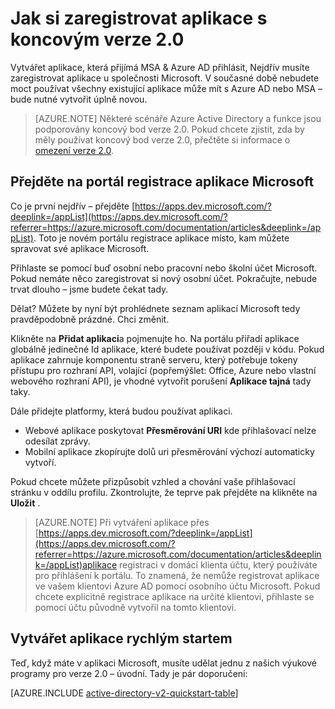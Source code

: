 <properties
    pageTitle="registrace aplikace verze 2.0 | Microsoft Azure"
    description="Jak si zaregistrovat aplikace s Microsoftem pro povolení přihlašovací a přístup ke službám Microsoft pomocí koncový bod verze 2.0"
    services="active-directory"
    documentationCenter=""
    authors="dstrockis"
    manager="mbaldwin"
    editor=""/>

<tags
    ms.service="active-directory"
    ms.workload="identity"
    ms.tgt_pltfrm="na"
    ms.devlang="na"
    ms.topic="article"
    ms.date="09/16/2016"
    ms.author="dastrock"/>

# <a name="how-to-register-an-app-with-the-v20-endpoint"></a>Jak si zaregistrovat aplikace s koncovým verze 2.0

Vytvářet aplikace, která přijímá MSA & Azure AD přihlásit, Nejdřív musíte zaregistrovat aplikace u společnosti Microsoft.  V současné době nebudete moct používat všechny existující aplikace může mít s Azure AD nebo MSA – bude nutné vytvořit úplně novou.

> [AZURE.NOTE]
    Některé scénáře Azure Active Directory a funkce jsou podporovány koncový bod verze 2.0.  Pokud chcete zjistit, zda by měly používat koncový bod verze 2.0, přečtěte si informace o [omezení verze 2.0](active-directory-v2-limitations.md).

## <a name="visit-the-microsoft-app-registration-portal"></a>Přejděte na portál registrace aplikace Microsoft
Co je první nejdřív – přejděte [https://apps.dev.microsoft.com/?deeplink=/appList](https://apps.dev.microsoft.com/?referrer=https://azure.microsoft.com/documentation/articles&deeplink=/appList).  Toto je novém portálu registrace aplikace místo, kam můžete spravovat své aplikace Microsoft.

Přihlaste se pomocí buď osobní nebo pracovní nebo školní účet Microsoft.  Pokud nemáte něco zaregistrovat si nový osobní účet. Pokračujte, nebude trvat dlouho – jsme budete čekat tady.

Dělat? Můžete by nyní být prohlédnete seznam aplikací Microsoft tedy pravděpodobně prázdné.  Chci změnit.

Klikněte na **Přidat aplikaci**a pojmenujte ho.  Na portálu přiřadí aplikace globálně jedinečné Id aplikace, které budete používat později v kódu.  Pokud aplikace zahrnuje komponentu straně serveru, který potřebuje tokeny přístupu pro rozhraní API, volající (popřemýšlet: Office, Azure nebo vlastní webového rozhraní API), je vhodné vytvořit porušení **Aplikace tajná** tady taky.
<!-- TODO: Link for app secrets -->

Dále přidejte platformy, která budou používat aplikaci.

- Webové aplikace poskytovat **Přesměrování URI** kde přihlašovací nelze odesílat zprávy.
- Mobilní aplikace zkopírujte dolů uri přesměrování výchozí automaticky vytvoří.

Pokud chcete můžete přizpůsobit vzhled a chování vaše přihlašovací stránku v oddílu profilu.  Zkontrolujte, že teprve pak přejděte na klikněte na **Uložit** .

> [AZURE.NOTE] Při vytváření aplikace přes [https://apps.dev.microsoft.com/?deeplink=/appList](https://apps.dev.microsoft.com/?referrer=https://azure.microsoft.com/documentation/articles&deeplink=/appList)aplikace registraci v domácí klienta účtu, který používáte pro přihlášení k portálu.  To znamená, že nemůže registrovat aplikace ve vašem klientovi Azure AD pomocí osobního účtu Microsoft.  Pokud chcete explicitně registrace aplikace na určité klientovi, přihlaste se pomocí účtu původně vytvořil na tomto klientovi.

## <a name="build-a-quick-start-app"></a>Vytvářet aplikace rychlým startem
Teď, když máte v aplikaci Microsoft, musíte udělat jednu z našich výukové programy pro verze 2.0 – úvodní.  Tady je pár doporučení:

[AZURE.INCLUDE [active-directory-v2-quickstart-table](../../includes/active-directory-v2-quickstart-table.md)]
